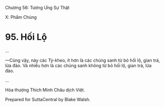  

Chương 56: Tương Ưng Sự Thật

X: Phẩm Chúng

# 95\. Hối Lộ

…

—Cũng vậy, này các Tỷ-kheo, ít hơn là các chúng sanh từ bỏ hối lộ, gian trá, lừa đảo. Và nhiều hơn là các chúng sanh không từ bỏ hối lộ, gian trá, lừa đảo.

…

Hòa thượng Thích Minh Châu dịch Việt.

Prepared for SuttaCentral by Blake Walsh.